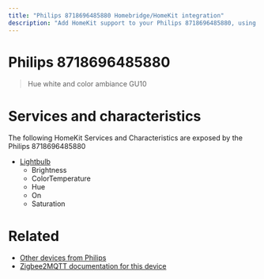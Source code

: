 ```yaml
---
title: "Philips 8718696485880 Homebridge/HomeKit integration"
description: "Add HomeKit support to your Philips 8718696485880, using Homebridge, Zigbee2MQTT and homebridge-z2m."
---
```

<!---
This file has been GENERATED using src/docgen/docgen.ts
DO NOT EDIT THIS FILE MANUALLY!
-->
# Philips 8718696485880
> Hue white and color ambiance GU10


# Services and characteristics
The following HomeKit Services and Characteristics are exposed by
the Philips 8718696485880

* [Lightbulb](../../light.md)
  * Brightness
  * ColorTemperature
  * Hue
  * On
  * Saturation


# Related
* [Other devices from Philips](../index.md#philips)
* [Zigbee2MQTT documentation for this device](https://www.zigbee2mqtt.io/devices/8718696485880.html)
